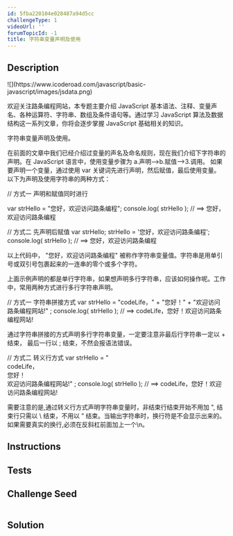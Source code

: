 ```yaml
---
id: 5fba220104e028487a94d5cc
challengeType: 1
videoUrl: ''
forumTopicId: -1
title: 字符串变量声明及使用
---
```


## Description
<section id='description'>
![](https://www.icoderoad.com/javascript/basic-javascript/images/jsdata.png)

欢迎关注路条编程网站，本专题主要介绍 JavaScript 基本语法、注释、变量声名、各种运算符、字符串、数组及条件语句等。通过学习 JavaScript 算法及数据结构这一系列文章，你将会逐步掌握 JavaScript 基础相关的知识。
	
字符串变量声明及使用。

在前面的文章中我们已经介绍过变量的声名及命名规则，现在我们介绍下字符串的声明。在 JavaScript 语言中，使用变量步骤为 a.声明-->b.赋值-->3.调用。 如果要声明一个变量，通过使用 var 关键词先进行声明，然后赋值，最后使用变量。以下为声明及使用字符串的两种方式：

// 方式一  声明和赋值同时进行

var strHello = "您好，欢迎访问路条编程";
console.log( strHello ); // ==> 您好，欢迎访问路条编程

// 方式二 先声明后赋值
var strHello;
strHello = '您好，欢迎访问路条编程';
console.log( strHello ); // ==> 您好，欢迎访问路条编程


以上代码中， "您好，欢迎访问路条编程" 被称作字符串变量值。字符串是用单引号或双引号包裹起来的一连串的零个或多个字符。

上面示例声明的都是单行字符串，如果想声明多行字符串，应该如何操作呢。工作中，常用两种方式进行多行字符串声明。

// 方式一  字符串拼接方式
var strHello = "codeLife，" +
			   "您好！" + 
			   "欢迎访问路条编程网站!" ;
console.log( strHello ); // ==> codeLife，您好！欢迎访问路条编程网站!

通过字符串拼接的方式声明多行字符串变量，一定要注意非最后行字符串一定以 + 结束， 最后一行以 ; 结束，不然会报语法错误。


// 方式二 转义行方式
var strHello = "\
			codeLife，\
			您好！\
			欢迎访问路条编程网站!" ;
console.log( strHello ); // ==> codeLife，您好！欢迎访问路条编程网站!

需要注意的是,通过转义行方式声明字符串变量时，非结束行结束开始不用加 ", 结束行只需以 \ 结束，不用以 ” 结束。当输出字符串时，换行符是不会显示出来的。如果需要真实的换行,必须在反斜杠前面加上一个\n。



</section>

## Instructions
<section id='instructions'>

</section>

## Tests
<section id='tests'>


</section>

## Challenge Seed
<section id='challengeSeed'>

<div id='js-seed'>

```js

```

</div>



</section>

## Solution
<section id='solution'>


</section>
